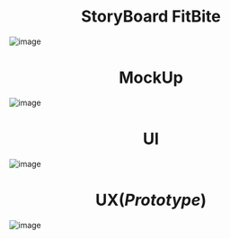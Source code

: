 # <h1 align="center">StoryBoard FitBite</h1>
![image](https://github.com/user-attachments/assets/5d07af4a-a3df-4e2d-80ec-75283c41d9eb)





# <h1 align="center">MockUp</h1> 
![image](https://github.com/user-attachments/assets/63ada43b-2ce5-44d0-92ca-afb86965c8a5)





# <h1 align="center">UI</h1> 
![image](https://github.com/user-attachments/assets/9c152fdc-ead6-4f00-9edf-d84a1e8b8d67)





# <h1 align="center">UX(_Prototype_)</h1> 
![image](https://github.com/user-attachments/assets/8271b1f1-1ce8-4d8f-aeca-92bda081284b)


